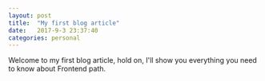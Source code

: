 ```yaml
---
layout: post
title:  "My first blog article"
date:   2017-9-3 23:37:40
categories: personal
---
```


Welcome to my first blog article, hold on, I'll show you everything you need to know about Frontend path.